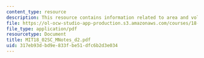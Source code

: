 ```yaml
---
content_type: resource
description: This resource contains information related to area and volume.
file: https://ol-ocw-studio-app-production.s3.amazonaws.com/courses/18-02sc-multivariable-calculus-fall-2010/317eb93dbd9e833fbe51dfc6b2d3e034_MIT18_02SC_MNotes_d2.pdf
file_type: application/pdf
resourcetype: Document
title: MIT18_02SC_MNotes_d2.pdf
uid: 317eb93d-bd9e-833f-be51-dfc6b2d3e034
---
```

